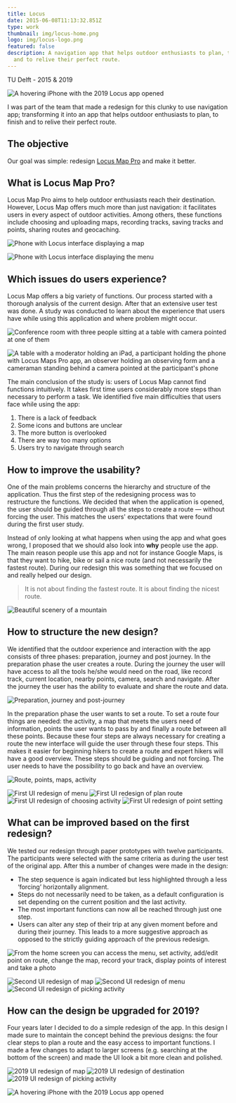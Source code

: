 ```yaml
---
title: Locus
date: 2015-06-08T11:13:32.851Z
type: work
thumbnail: img/locus-home.png
logo: img/locus-logo.png
featured: false
description: A navigation app that helps outdoor enthusiasts to plan, to finish
  and to relive their perfect route.
---
```

<Title>Locus</Title>
<SubTitle>TU Delft - 2015 & 2019</SubTitle>

<HeroImage>

![A hovering iPhone with the 2019 Locus app opened](img/locus-2019-hover.png)

</HeroImage>

<IntroText>
I was part of the team that made a redesign for this clunky to use navigation app; transforming it into an app that helps outdoor enthusiasts to plan, to finish and to relive their perfect route.
</IntroText>

<RegularBlock>

## The objective

Our goal was simple: redesign [Locus Map Pro](https://www.locusmap.eu) and make it better. 

## What is Locus Map Pro?

Locus Map Pro aims to help outdoor enthusiasts reach their destination. However, Locus Map offers much more than just navigation: it facilitates users in every aspect of outdoor activities. Among others, these functions include choosing and uploading maps, recording tracks, saving tracks and points, sharing routes and geocaching.

<Gallery>

![Phone with Locus interface displaying a map](img/screens-01.png)

![Phone with Locus interface displaying the menu](img/screens-02.png)

</Gallery>

## Which issues do users experience?

Locus Map offers a big variety of functions. Our process started with a thorough analysis of the current design. After that an extensive user test was done. A study was conducted to learn about the experience that users have while using this application and where problem might occur.

![Conference room with three people sitting at a table with camera pointed at one of them](img/researchbusy.jpg "A participant during the user test.")

![A table with a moderator holding an iPad, a participant holding the phone with Locus Maps Pro app, an observer holding an observing form and a cameraman standing behind a camera pointed at the participant's phone](img/researchsetup.png "The research set-up.")

The main conclusion of the study is: users of Locus Map cannot find functions intuitively. It takes first time users considerably more steps than necessary to perform a task. We identified five main difficulties that users face while using the app:

1. There is a lack of feedback
2. Some icons and buttons are unclear
3. The more button is overlooked
4. There are way too many options
5. Users try to navigate through search

## How to improve the usability?

One of the main problems concerns the hierarchy and structure of the application. Thus the first step of the redesigning process was to restructure the functions. We decided that when the application is opened, the user should be guided through all the steps to create a route — without forcing the user. This matches the users' expectations that were found during the first user study.

Instead of only looking at what happens when using the app and what goes wrong, I proposed that we should also look into **why** people use the app. The main reason people use this app and not for instance Google Maps, is that they want to hike, bike or sail a nice route (and not necessarily the fastest route). During our redesign this was something that we focused on and really helped our design.

> It is not about finding the fastest route. It is about finding the nicest route.

![Beautiful scenery of a mountain](img/epiphany.jpg)


## How to structure the new design?

We identified that the outdoor experience and interaction with the app consists of three phases: preparation, journey and post journey. In the preparation phase the user creates a route. During the journey the user will have access to all the tools he/she would need on the road, like record track, current location, nearby points, camera, search and navigate. After the journey the user has the ability to evaluate and share the route and data.

![Preparation, journey and post-journey](img/3stages.png "The three stages")

In the preparation phase the user wants to set a route. To set a route four things are needed: the activity, a map that meets the users need of information, points the user wants to pass by and finally a route between all these points. Because these four steps are always necessary for creating a route the new interface will guide the user through these four steps. This makes it easier for beginning hikers to create a route and expert hikers will have a good overview. These steps should be guiding and not forcing. The user needs to have the possibility to go back and have an overview.

![Route, points, maps, activity](img/4layers.png "The four layers of preparation")

</RegularBlock>
<Gallery>

![First UI redesign of menu](img/a1screen.png)
![First UI redesign of plan route](img/a2screen.png)
![First UI redesign of choosing activity](img/a3screen.png)
![First UI redesign of point setting](img/a4screen.png)

</Gallery>
<RegularBlock>

## What can be improved based on the first redesign?

We tested our redesign through paper prototypes with twelve participants. The participants were selected with the same criteria as during the user test of the original app. After this a number of changes were made in the design:

* The step sequence is again indicated but less highlighted through a less ‘forcing’ horizontally alignment.
* Steps do not necessarily need to be taken, as a default configuration is set depending on the current position and the last activity.
* The most important functions can now all be reached through just one step.
* Users can alter any step of their trip at any given moment before and during their journey.
  This leads to a more suggestive approach as opposed to the strictly guiding approach of the previous redesign.

![From the home screen you can access the menu, set activity, add/edit point on route, change the map, record your track, display points of interest and take a photo](img/finaldesign.png)

</RegularBlock>
<Wide>
<Gallery>

![Second UI redesign of map](img/screens-05.png)
![Second UI redesign of menu](img/screens-06.png)
![Second UI redesign of picking activity](img/screens-07.png)
</Gallery>
</Wide>
<RegularBlock>

## How can the design be upgraded for 2019?

Four years later I decided to do a simple redesign of the app. In this design I made sure to maintain the concept behind the previous designs: the four clear steps to plan a route and the easy access to important functions. I made a few changes to adapt to larger screens (e.g. searching at the bottom of the screen) and made the UI look a bit more clean and polished.

</RegularBlock>
<Wide>
<Gallery>

![2019 UI redesign of map](img/locus-2019-1.png)
![2019 UI redesign of destination](img/locus-2019-2.png)
![2019 UI redesign of picking activity](img/locus-2019-3.png)
</Gallery>
</Wide>
<RegularBlock>

![A hovering iPhone with the 2019 Locus app opened](img/locus-2019-hover.png)

</RegularBlock>
